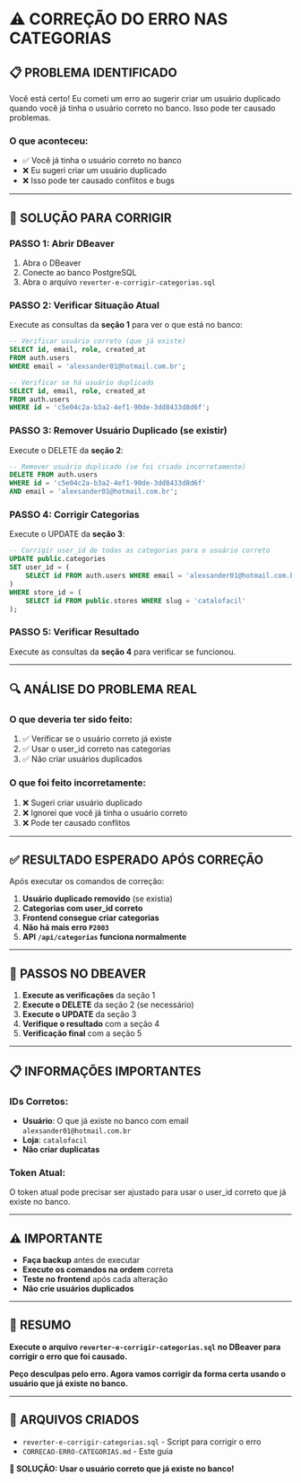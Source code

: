 # ⚠️ CORREÇÃO DO ERRO NAS CATEGORIAS

## 📋 **PROBLEMA IDENTIFICADO**

Você está certo! Eu cometi um erro ao sugerir criar um usuário duplicado quando você já tinha o usuário correto no banco. Isso pode ter causado problemas.

### **O que aconteceu:**
- ✅ Você já tinha o usuário correto no banco
- ❌ Eu sugeri criar um usuário duplicado
- ❌ Isso pode ter causado conflitos e bugs

---

## 🚀 **SOLUÇÃO PARA CORRIGIR**

### **PASSO 1: Abrir DBeaver**
1. Abra o DBeaver
2. Conecte ao banco PostgreSQL
3. Abra o arquivo `reverter-e-corrigir-categorias.sql`

### **PASSO 2: Verificar Situação Atual**
Execute as consultas da **seção 1** para ver o que está no banco:

```sql
-- Verificar usuário correto (que já existe)
SELECT id, email, role, created_at
FROM auth.users 
WHERE email = 'alexsander01@hotmail.com.br';

-- Verificar se há usuário duplicado
SELECT id, email, role, created_at
FROM auth.users 
WHERE id = 'c5e04c2a-b3a2-4ef1-90de-3dd8433d8d6f';
```

### **PASSO 3: Remover Usuário Duplicado (se existir)**
Execute o DELETE da **seção 2**:

```sql
-- Remover usuário duplicado (se foi criado incorretamente)
DELETE FROM auth.users 
WHERE id = 'c5e04c2a-b3a2-4ef1-90de-3dd8433d8d6f'
AND email = 'alexsander01@hotmail.com.br';
```

### **PASSO 4: Corrigir Categorias**
Execute o UPDATE da **seção 3**:

```sql
-- Corrigir user_id de todas as categorias para o usuário correto
UPDATE public.categories 
SET user_id = (
    SELECT id FROM auth.users WHERE email = 'alexsander01@hotmail.com.br'
)
WHERE store_id = (
    SELECT id FROM public.stores WHERE slug = 'catalofacil'
);
```

### **PASSO 5: Verificar Resultado**
Execute as consultas da **seção 4** para verificar se funcionou.

---

## 🔍 **ANÁLISE DO PROBLEMA REAL**

### **O que deveria ter sido feito:**
1. ✅ Verificar se o usuário correto já existe
2. ✅ Usar o user_id correto nas categorias
3. ✅ Não criar usuários duplicados

### **O que foi feito incorretamente:**
1. ❌ Sugeri criar usuário duplicado
2. ❌ Ignorei que você já tinha o usuário correto
3. ❌ Pode ter causado conflitos

---

## ✅ **RESULTADO ESPERADO APÓS CORREÇÃO**

Após executar os comandos de correção:

1. **Usuário duplicado removido** (se existia)
2. **Categorias com user_id correto**
3. **Frontend consegue criar categorias**
4. **Não há mais erro `P2003`**
5. **API `/api/categorias` funciona normalmente**

---

## 🔄 **PASSOS NO DBEAVER**

1. **Execute as verificações** da seção 1
2. **Execute o DELETE** da seção 2 (se necessário)
3. **Execute o UPDATE** da seção 3
4. **Verifique o resultado** com a seção 4
5. **Verificação final** com a seção 5

---

## 📋 **INFORMAÇÕES IMPORTANTES**

### **IDs Corretos:**
- **Usuário**: O que já existe no banco com email `alexsander01@hotmail.com.br`
- **Loja**: `catalofacil`
- **Não criar duplicatas**

### **Token Atual:**
O token atual pode precisar ser ajustado para usar o user_id correto que já existe no banco.

---

## ⚠️ **IMPORTANTE**

- **Faça backup** antes de executar
- **Execute os comandos na ordem** correta
- **Teste no frontend** após cada alteração
- **Não crie usuários duplicados**

---

## 🎉 **RESUMO**

**Execute o arquivo `reverter-e-corrigir-categorias.sql` no DBeaver para corrigir o erro que foi causado.**

**Peço desculpas pelo erro. Agora vamos corrigir da forma certa usando o usuário que já existe no banco.**

---

## 📁 **ARQUIVOS CRIADOS**

- `reverter-e-corrigir-categorias.sql` - Script para corrigir o erro
- `CORRECAO-ERRO-CATEGORIAS.md` - Este guia

**🎯 SOLUÇÃO: Usar o usuário correto que já existe no banco!** 